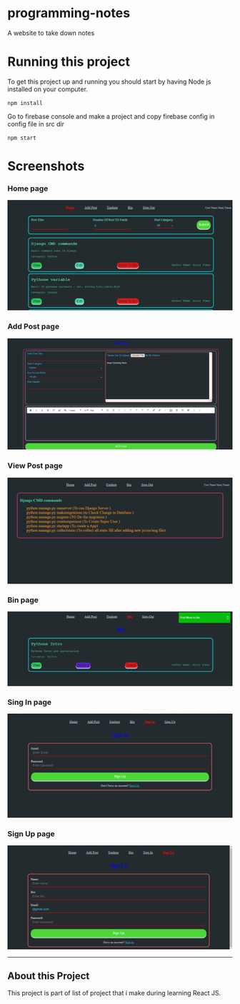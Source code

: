 # programming-notes

A website to take down notes

# Running this project

To get this project up and running you should start by having Node js installed on your computer.

```
npm install
```

Go to firebase console and make a project and copy firebase config in config file in src dir

```
npm start
```

# Screenshots

### Home page

<img src="mdFileImg/home.png" alt="image text" title="imae Title" />

### Add Post page

<img src="mdFileImg/addPost.png" alt="image text" title="imae Title" />

### View Post page

<img src="mdFileImg/viewPost.png" alt="image text" title="imae Title" />

### Bin page

<img src="mdFileImg/bin.png" alt="image text" title="imae Title" />

### Sing In page

<img src="mdFileImg/signIn.png" alt="image text" title="imae Title" />

### Sign Up page

<img src="mdFileImg/singUp.png" alt="image text" title="imae Title" />

---

## About this Project

This project is part of list of project that i make during learning React JS.

